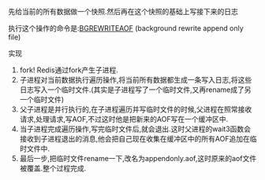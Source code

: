 先给当前的所有数据做一个快照.然后再在这个快照的基础上写接下来的日志 

执行这个操作的命令是:[BGREWRITEAOF](http://blog.nosqlfan.com/tags/bgrewriteaof) (background rewrite append only file) 

实现

1. fork! Redis通过fork产生子进程.
2. 子进程对当前数据执行遍历操作,将当前所有数据都生成一条写入日志,将这些日志写入一个临时文件.(其实是子进程写了一个临时文件,又再rename成了另一个临时文件)
3. 父子进程是并行执行的,在子进程遍历并写临时文件的时候,父进程在照常接收请求,处理请求,写AOF,不过这时他是把新来的AOF写在一个缓冲区中.
4. 当子进程完成遍历操作,写完临时文件后,就会退出.这时父进程的wait3函数会接收到子进程退出的消息,他会把自己现在收集在缓冲区中的所有AOF追加在临时文件中.
5. 最后一步,把临时文件rename一下,改名为appendonly.aof,这时原来的aof文件被覆盖.整个过程完成.
